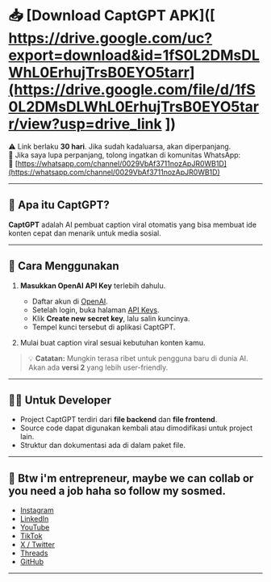 # 📥 [Download CaptGPT APK]([ https://drive.google.com/uc?export=download&id=1fS0L2DMsDLWhL0ErhujTrsB0EYO5tarr](https://drive.google.com/file/d/1fS0L2DMsDLWhL0ErhujTrsB0EYO5tarr/view?usp=drive_link ])  

⚠️ Link berlaku **30 hari**. Jika sudah kadaluarsa, akan diperpanjang.  
💬 Jika saya lupa perpanjang, tolong ingatkan di komunitas WhatsApp:  
🔗 [https://whatsapp.com/channel/0029VbAf3711nozApJR0WB1D](https://whatsapp.com/channel/0029VbAf3711nozApJR0WB1D)  

---

## 📝 Apa itu CaptGPT?  
**CaptGPT** adalah AI pembuat caption viral otomatis yang bisa membuat ide konten cepat dan menarik untuk media sosial.  

---

## 🚀 Cara Menggunakan  

1. **Masukkan OpenAI API Key** terlebih dahulu.  
   - Daftar akun di [OpenAI](https://platform.openai.com/signup).  
   - Setelah login, buka halaman [API Keys](https://platform.openai.com/api-keys).  
   - Klik **Create new secret key**, lalu salin kuncinya.  
   - Tempel kunci tersebut di aplikasi CaptGPT.  

2. Mulai buat caption viral sesuai kebutuhan konten kamu.

> 💡 **Catatan:** Mungkin terasa ribet untuk pengguna baru di dunia AI. Akan ada **versi 2** yang lebih user-friendly.

---

## 👨‍💻 Untuk Developer  

- Project CaptGPT terdiri dari **file backend** dan **file frontend**.  
- Source code dapat digunakan kembali atau dimodifikasi untuk project lain.  
- Struktur dan dokumentasi ada di dalam paket file.  

---

## 🙌 Btw i'm entrepreneur, maybe we can collab or you need a job haha so follow my sosmed.

- [Instagram](https://www.instagram.com/leonafariz.ai)  
- [LinkedIn](https://www.linkedin.com/in/leona-fariz-pratama)
- [YouTube](https://www.youtube.com/@leonafariz)
- [TikTok](https://www.tiktok.com/@leonafariz.ai)
- [X / Twitter](https://www.x.com/leonafariz)
- [Threads](https://www.threads.com/@leonafa.rizz)
- [GitHub](https://www.github.com/leonafariz)
---
